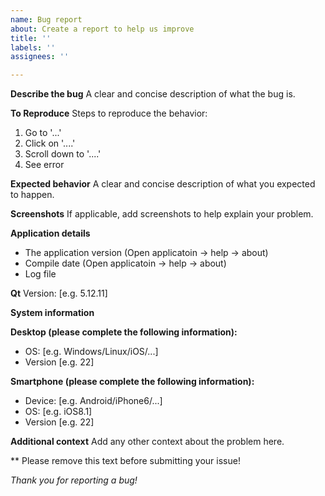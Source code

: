 ```yaml
---
name: Bug report
about: Create a report to help us improve
title: ''
labels: ''
assignees: ''

---
```


**Describe the bug**
A clear and concise description of what the bug is.

**To Reproduce**
Steps to reproduce the behavior:
1. Go to '...'
2. Click on '....'
3. Scroll down to '....'
4. See error

**Expected behavior**
A clear and concise description of what you expected to happen.

**Screenshots**
If applicable, add screenshots to help explain your problem.

**Application details**
- The application version (Open applicatoin → help → about)
- Compile date (Open applicatoin → help → about)
- Log file

**Qt**
Version: [e.g. 5.12.11]

**System information**

**Desktop (please complete the following information):**
 - OS: [e.g. Windows/Linux/iOS/...]
 - Version [e.g. 22]

**Smartphone (please complete the following information):**
 - Device: [e.g. Android/iPhone6/...]
 - OS: [e.g. iOS8.1]
 - Version [e.g. 22]

**Additional context**
Add any other context about the problem here.

** Please remove this text before submitting your issue!

_Thank you for reporting a bug!_
